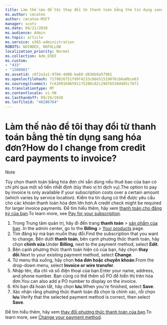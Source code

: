 ```yaml
---
title: Làm thế nào để tôi thay đổi từ thanh toán bằng thẻ tín dụng sang hóa đơn?
ms.author: cmcatee
author: cmcatee-MSFT
manager: scotv
ms.date: 04/21/2020
ms.audience: Admin
ms.topic: article
ms.service: o365-administration
ROBOTS: NOINDEX, NOFOLLOW
localization_priority: Normal
ms.collection: Adm_O365
ms.custom:
- "433"
- "1500001"
ms.assetid: c8f2a1a1-9704-4d08-ba60-d836b9a5f981
ms.openlocfilehash: 71f0026751fd9f4233c0de51519076cb6a0bce63
ms.sourcegitcommit: fc62091696591175280c02c29876530d485c7871
ms.translationtype: MT
ms.contentlocale: vi-VN
ms.lasthandoff: 09/26/2020
ms.locfileid: "48286764"
---
```

# <a name="how-do-i-change-from-credit-card-payments-to-invoice"></a><span data-ttu-id="f2046-102">Làm thế nào để tôi thay đổi từ thanh toán bằng thẻ tín dụng sang hóa đơn?</span><span class="sxs-lookup"><span data-stu-id="f2046-102">How do I change from credit card payments to invoice?</span></span>

> [!NOTE]
> <span data-ttu-id="f2046-103">Tùy chọn thanh toán bằng hóa đơn chỉ sẵn dùng nếu thuê bao của bạn có chi phí qua một số tiền nhất định (tùy theo vị trí dịch vụ).</span><span class="sxs-lookup"><span data-stu-id="f2046-103">The option to pay by invoice is only available if your subscription costs over a certain amount (which varies by service location).</span></span> <span data-ttu-id="f2046-104">Kiểm tra tín dụng có thể được yêu cầu cho các khoản thanh toán hóa đơn lớn hơn.</span><span class="sxs-lookup"><span data-stu-id="f2046-104">A credit check might be required for larger invoice payments.</span></span> <span data-ttu-id="f2046-105">Để tìm hiểu thêm, hãy xem [thanh toán cho đăng ký của bạn](https://docs.microsoft.com/microsoft-365/commerce/billing-and-payments/pay-for-your-subscription).</span><span class="sxs-lookup"><span data-stu-id="f2046-105">To learn more, see [Pay for your subscription](https://docs.microsoft.com/microsoft-365/commerce/billing-and-payments/pay-for-your-subscription).</span></span>

1. <span data-ttu-id="f2046-106">Trong Trung tâm quản trị, hãy đi đến trang **thanh toán**  >  [sản phẩm của bạn](https://go.microsoft.com/fwlink/p/?linkid=842054) .</span><span class="sxs-lookup"><span data-stu-id="f2046-106">In the admin center, go to the **Billing** > [Your products](https://go.microsoft.com/fwlink/p/?linkid=842054) page.</span></span>
2. <span data-ttu-id="f2046-107">Tìm đăng ký mà bạn muốn thay đổi.</span><span class="sxs-lookup"><span data-stu-id="f2046-107">Find the subscription that you want to change.</span></span> <span data-ttu-id="f2046-108">Bên dưới **thanh toán**, bên cạnh phương thức thanh toán, hãy chọn **chỉnh sửa**.</span><span class="sxs-lookup"><span data-stu-id="f2046-108">Under **Billing**, next to the payment method, select **Edit**.</span></span>
3. <span data-ttu-id="f2046-109">Bên cạnh phương thức thanh toán hiện có của bạn, hãy chọn **thay đổi**.</span><span class="sxs-lookup"><span data-stu-id="f2046-109">Next to your existing payment method, select **Change**.</span></span>
4. <span data-ttu-id="f2046-110">Từ menu thả xuống, hãy chọn **hóa đơn hoặc chuyển khoản**.</span><span class="sxs-lookup"><span data-stu-id="f2046-110">From the drop-down menu, select **Invoice or wire transfer**.</span></span>
5. <span data-ttu-id="f2046-111">Nhập tên, địa chỉ và số điện thoại của bạn.</span><span class="sxs-lookup"><span data-stu-id="f2046-111">Enter your name, address, and phone number.</span></span> <span data-ttu-id="f2046-112">Bạn cũng có thể thêm số PO để hiển thị trên hóa đơn.</span><span class="sxs-lookup"><span data-stu-id="f2046-112">You can also add a PO number to display on the invoice.</span></span>
6. <span data-ttu-id="f2046-113">Khi bạn đã hoàn tất, hãy chọn **lưu**.</span><span class="sxs-lookup"><span data-stu-id="f2046-113">When you're finished, select **Save**.</span></span>
7. <span data-ttu-id="f2046-114">Xác nhận rằng phương thức thanh toán đã chọn là chính xác, rồi chọn **lưu**.</span><span class="sxs-lookup"><span data-stu-id="f2046-114">Verify that the selected payment method is correct, then select **Save**.</span></span>

<span data-ttu-id="f2046-115">Để tìm hiểu thêm, hãy xem [thay đổi phương thức thanh toán của bạn](https://docs.microsoft.com/microsoft-365/commerce/billing-and-payments/change-payment-method).</span><span class="sxs-lookup"><span data-stu-id="f2046-115">To learn more, see [Change your payment method](https://docs.microsoft.com/microsoft-365/commerce/billing-and-payments/change-payment-method).</span></span>